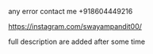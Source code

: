 any error contact me +918604449216

https://instagram.com/swayampandit00/


full description are added after some time
